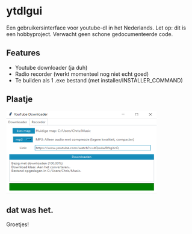 # ytdlgui
Een gebruikersinterface voor youtube-dl in het Nederlands. Let op: dit is een hobbyproject. Verwacht geen schone gedocumenteerde code.

## Features
- Youtube downloader (ja duh)
- Radio recorder (werkt momenteel nog niet echt goed)
- Te builden als 1 .exe bestand (met installer/INSTALLER_COMMAND)

## Plaatje
<img src="https://raw.githubusercontent.com/chris90483/ytdlgui/main/plaatje/Screenshot.png" height=220px width=400px alt="Hier zou eigenlijk een afbeelding moeten staan maar als je dit kan lezen is het niet gelukt. Neem maar van mij aan dat de applicatie er fantastisch uitziet."/>

## dat was het.
Groetjes!
